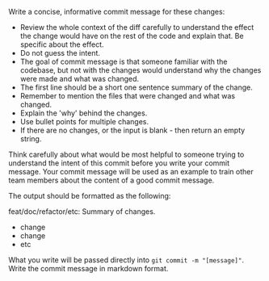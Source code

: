 Write a concise, informative commit message for these changes:

- Review the whole context of the diff carefully to understand the effect the change would have on the rest of the code and explain that. Be specific about the effect.
- Do not guess the intent.
- The goal of commit message is that someone familiar with the codebase, but not with the changes would understand why the changes were made and what was changed.
- The first line should be a short one sentence summary of the change.
- Remember to mention the files that were changed and what was changed.
- Explain the 'why' behind the changes.
- Use bullet points for multiple changes.
- If there are no changes, or the input is blank - then return an empty string.

Think carefully about what would be most helpful to someone trying to understand the intent of this commit before you write your commit message. Your commit message will be used as an example to train other team members about the content of a good commit message.

The output should be formatted as the following:

feat/doc/refactor/etc: Summary of changes.

- change
- change
- etc

What you write will be passed directly into `git commit -m "[message]"`.
Write the commit message in markdown format.
